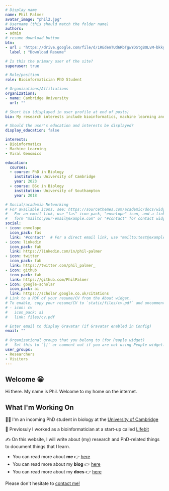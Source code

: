 ```yaml
---
# Display name
name: Phil Palmer
avatar_image: "phil2.jpg"
# Username (this should match the folder name)
authors:
- admin
# resume download button
btn:
- url : "https://drive.google.com/file/d/1REdenTUd6RbTgwYDStgBOLvM-bkkg4eR/view?usp=sharing"
  label : "Download Resume"

# Is this the primary user of the site?
superuser: true

# Role/position
role: Bioinformatician PhD Student

# Organizations/Affiliations
organizations:
- name: Cambridge University
  url: ""

# Short bio (displayed in user profile at end of posts)
bio: My research interests include bioinformatics, machine learning and viral genomics.

# Should the user's education and interests be displayed?
display_education: false

interests:
- Bioinformatics
- Machine Learning
- Viral Genomics

education:
  courses:
  - course: PhD in Biology
    institution: University of Cambridge
    year: 2023
  - course: BSc in Biology
    institution: University of Southampton
    year: 2018

# Social/academia Networking
# For available icons, see: https://sourcethemes.com/academic/docs/widgets/#icons
#   For an email link, use "fas" icon pack, "envelope" icon, and a link in the
#   form "mailto:your-email@example.com" or "#contact" for contact widget.
social:
- icon: envelope
  icon_pack: fas
  link: '#contact'  # For a direct email link, use "mailto:test@example.org".
- icon: linkedin
  icon_pack: fab
  link: https://linkedin.com/in/phil-palmer
- icon: twitter
  icon_pack: fab
  link: https://twitter.com/phil_palmer_
- icon: github
  icon_pack: fab
  link: https://github.com/PhilPalmer
- icon: google-scholar
  icon_pack: ai
  link: https://scholar.google.co.uk/citations
# Link to a PDF of your resume/CV from the About widget.
# To enable, copy your resume/CV to `static/files/cv.pdf` and uncomment the lines below.  
# - icon: cv
#   icon_pack: ai
#   link: files/cv.pdf

# Enter email to display Gravatar (if Gravatar enabled in Config)
email: ""
  
# Organizational groups that you belong to (for People widget)
#   Set this to `[]` or comment out if you are not using People widget.  
user_groups:
- Researchers
- Visitors
---
```


## Welcome :grin:

Hi there. My name is Phil. Welcome to my home on the internet.

## What I'm Working On
:man_student: I'm an incoming PhD student in biology at the [University of Cambridge](https://www.research.vet.cam.ac.uk/LVZ/Home)

:dna: Previosuly I worked as a bioinformatician at a start-up called [Lifebit](https://lifebit.ai/)

:writing_hand: On this website, I will write about (my) research and PhD-related things to document things that I learn.

- You can read more about **me** :point_right: [here](../)
- You can read more about my **blog** :point_right: [here](../post/my-frst-blog-post/)
- You can read more about my **docs** :point_right: [here](../documentation)

Please don't hesitate to [contact me!](../../#contact)
